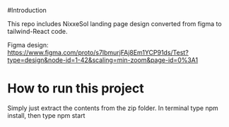 #Introduction

This repo includes NixxeSol landing page design converted from figma to tailwind-React code. 

Figma design: https://www.figma.com/proto/s7lbmurjFAj8Em1YCP91ds/Test?type=design&node-id=1-42&scaling=min-zoom&page-id=0%3A1


# How to run this project


Simply just extract the contents from the zip folder. In terminal type npm install, then type npm start
